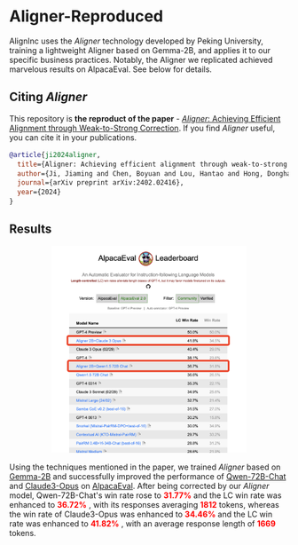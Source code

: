 # Aligner-Reproduced

AlignInc uses the *Aligner* technology developed by Peking University, training a lightweight Aligner based on Gemma-2B, and applies it to our specific business practices. Notably, the Aligner we replicated achieved marvelous results on AlpacaEval. See below for details.

## Citing *Aligner*

This repository is **the reproduct of the paper** - [<em>Aligner</em>: Achieving Efficient Alignment through Weak-to-Strong Correction](https://arxiv.org/pdf/2402.02416.pdf). If you find *Aligner* useful, you can cite it in your publications.


```bibtex
@article{ji2024aligner,
  title={Aligner: Achieving efficient alignment through weak-to-strong correction},
  author={Ji, Jiaming and Chen, Boyuan and Lou, Hantao and Hong, Donghai and Zhang, Borong and Pan, Xuehai and Dai, Juntao and Yang, Yaodong},
  journal={arXiv preprint arXiv:2402.02416},
  year={2024}
}
```
## Results
<div align=center>
<img src="https://github.com/AlignInc/aligner-replication/blob/master/aligner.jpg" width="70%">
</div>


Using the techniques mentioned in the paper, we trained *Aligner* based on [Gemma-2B](https://huggingface.co/google/gemma-2b) and successfully improved the performance of [Qwen-72B-Chat](https://huggingface.co/Qwen/Qwen1.5-72B-Chat) and [Claude3-Opus](https://www.anthropic.com/news/claude-3-family) on [AlpacaEval](https://tatsu-lab.github.io/alpaca_eval/). After being corrected by our *Aligner* model, Qwen-72B-Chat's win rate rose to <span style="color: red;"> **31.77%** </span> and the LC win rate was enhanced to <span style="color: red;"> **36.72%** </span>, with its responses averaging <span style="color: red;"> **1812** </span> tokens, whereas the win rate of Claude3-Opus was enhanced to <span style="color: red;"> **34.46%** </span> and the LC win rate was enhanced to <span style="color: red;"> **41.82%** </span>, with an average response length of <span style="color: red;"> **1669** </span> tokens.
